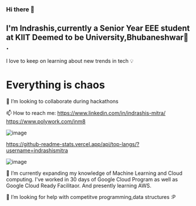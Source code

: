 ### Hi there 👋
## I'm Indrashis,currently a Senior Year EEE student at KIIT Deemed to be University,Bhubaneshwar🏫 . 
 
 I love to keep on learning about new trends in tech 💡 

# Everything is chaos 
👯 I’m looking to collaborate during hackathons


 📫 How to reach me: https://www.linkedin.com/in/indrashis-mitra/    https://www.polywork.com/inm8
                     


![image](https://user-images.githubusercontent.com/48444783/135718978-d56d0e05-1f19-47c3-bbce-786c42dac2e4.png)



 
  https://github-readme-stats.vercel.app/api/top-langs/?username=indrashismitra
  
![image](https://user-images.githubusercontent.com/48444783/126359145-15436d92-99aa-423f-8754-68a6089aa138.png)

 🌱 I’m currently expanding my knowledge of Machine Learning and Cloud computing. I've worked in 30 days of Google Cloud Program as well as Google Cloud Ready Facilitaor. And presently learning AWS.
 
 🤔 I’m looking for help with competitve programming,data structures :P


<!--
**indrashismitra/indrashismitra** is a ✨ _special_ ✨ repository because its `README.md` (this file) appears on your GitHub profile.

Here are some ideas to get you started:

- 🔭 I’m currently working on ...
- 🌱 I’m currently expanding my knowledge of Machine Learning
- 👯 I’m looking to collaborate on 
- 🤔 I’m looking for help with ...
- ...
-https://github-readme-stats.vercel.app/api?username=indrashismitra&show_icons=true&theme=radical
-  ...
- ⚡ Fun fact: ...
-->
